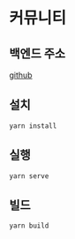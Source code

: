 # 커뮤니티

## 백엔드 주소
[github](https://github.com/area123/duellinks_library_backend)

## 설치
```
yarn install
```

## 실행
```
yarn serve
```

## 빌드
```
yarn build
```
